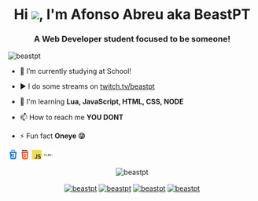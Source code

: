 <h1 align="center">Hi <img src="https://raw.githubusercontent.com/kaueMarques/kaueMarques/master/hi.gif" width="30px">, I'm Afonso Abreu aka BeastPT</h1>
<h3 align="center">A Web Developer student focused to be someone!</h3>
<p align="left"> <img src="https://komarev.com/ghpvc/?username=beastpt" alt="beastpt" /> </p>

- 🔭 I’m currently studying at School!

- ▶️ I do some streams on [twitch.tv/beastpt](www.twitch.tv/beastpt)

- 💬 I'm learning **Lua, JavaScript, HTML, CSS, NODE**

- 📫 How to reach me **YOU DONT**

- ⚡ Fun fact **Oneye 😜**

<p align="left">
<img src="https://raw.githubusercontent.com/devicons/devicon/master/icons/css3/css3-plain-wordmark.svg" alt="css3"  width="20" height="20"/>
<img src="https://raw.githubusercontent.com/devicons/devicon/master/icons/html5/html5-original-wordmark.svg" alt="html5"  width="20" height="20"/>
<img src="https://raw.githubusercontent.com/devicons/devicon/master/icons/javascript/javascript-original.svg" alt="javascript" width="20" height="20"/>
<img src="https://raw.githubusercontent.com/devicons/devicon/master/icons/nodejs/nodejs-original-wordmark.svg" alt="nodejs" width="20" height="20"/></p><p align="center">
<img src="https://github-readme-stats.vercel.app/api?username=beastpt&show_icons=true" alt="beastpt"/> 
</p>

<p align="center">
<a href="https://twitter.com/V1_Beast_PT" target="blank"><img align="center" src="https://cdn.jsdelivr.net/npm/simple-icons@3.0.1/icons/twitter.svg" alt="beastpt" height="20" width="20" /></a>
<a href="https://www.linkedin.com/in/afonso-abreu-1902071b4/" target="blank"><img align="center" src="https://cdn.jsdelivr.net/npm/simple-icons@3.0.1/icons/linkedin.svg" alt="beastpt" height="20" width="20" /></a>
<a href="https://www.twitch.tv/beastpt" target="blank"><img align="center" src="https://cdn.jsdelivr.net/npm/simple-icons@3.0.1/icons/twitch.svg" alt="beastpt" height="20" width="20" /></a>
<a href="https://instagram.com/afonsobabreu" target="blank"><img align="center" src="https://cdn.jsdelivr.net/npm/simple-icons@3.0.1/icons/instagram.svg" alt="beastpt" height="20" width="20" /></a>
</p>
